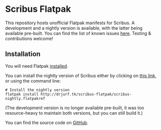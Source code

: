 # Scribus Flatpak

This repository hosts unofficial Flatpak manifests for Scribus. A development
and a nightly version is available, with the latter being available pre-built.
You can find the list of known issues [here][0]. Testing & contributions
welcome!

## Installation

You will need Flatpak [installed][1].

You can install the nightly version of Scribus either by clicking on [this link][2],
or using the command line:

    # Install the nightly version
    flatpak install http://drjurf.tk/scribus-flatpak/scribus-nightly.flatpakref

(The development version is no longer available pre-built, it was too
resource-heavy to maintain both versions, but you can still build it.)

You can find the source code on [GitHub][3].

[0]: https://github.com/jurf/scribus-flatpak/issues
[1]: http://flatpak.org/getting.html
[2]: http://drjurf.tk/scribus-flatpak/scribus-nightly.flatpakref
[3]: https://github.com/jurf/scribus-flatpak
